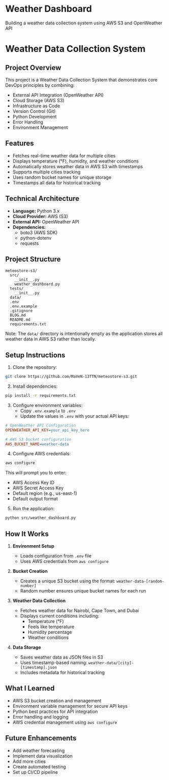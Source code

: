 # Weather Dashboard

Building a weather data collection system using AWS S3 and OpenWeather API

# Weather Data Collection System

## Project Overview
This project is a Weather Data Collection System that demonstrates core DevOps principles by combining:
- External API Integration (OpenWeather API)
- Cloud Storage (AWS S3)
- Infrastructure as Code
- Version Control (Git)
- Python Development
- Error Handling
- Environment Management

## Features
- Fetches real-time weather data for multiple cities
- Displays temperature (°F), humidity, and weather conditions
- Automatically stores weather data in AWS S3 with timestamps
- Supports multiple cities tracking
- Uses random bucket names for unique storage
- Timestamps all data for historical tracking

## Technical Architecture
- **Language:** Python 3.x
- **Cloud Provider:** AWS (S3)
- **External API:** OpenWeather API
- **Dependencies:**
  - boto3 (AWS SDK)
  - python-dotenv
  - requests

## Project Structure
```
meteostore-s3/
  src/
    __init__.py
    weather_dashboard.py
  tests/
    __init__.py
  data/
  .env
  .env.example
  .gitignore
  BLOG.md
  README.md
  requirements.txt
```

Note: The `data/` directory is intentionally empty as the application stores all weather data in AWS S3 rather than locally.

## Setup Instructions

1. Clone the repository:
```bash
git clone https://github.com/MaVeN-13TTN/meteostore-s3.git
```

2. Install dependencies:
```bash
pip install -r requirements.txt
```

3. Configure environment variables:
   - Copy `.env.example` to `.env`
   - Update the values in `.env` with your actual API keys:
```ini
# OpenWeather API Configuration
OPENWEATHER_API_KEY=your_api_key_here

# AWS S3 bucket configuration
AWS_BUCKET_NAME=weather-data
```

4. Configure AWS credentials:
```bash
aws configure
```
This will prompt you to enter:
- AWS Access Key ID
- AWS Secret Access Key
- Default region (e.g., us-east-1)
- Default output format

5. Run the application:
```bash
python src/weather_dashboard.py
```

## How It Works

1. **Environment Setup**
   - Loads configuration from `.env` file
   - Uses AWS credentials from `aws configure`

2. **Bucket Creation**
   - Creates a unique S3 bucket using the format: `weather-data-[random-number]`
   - Random number ensures unique bucket names for each run

3. **Weather Data Collection**
   - Fetches weather data for Nairobi, Cape Town, and Dubai
   - Displays current conditions including:
     - Temperature (°F)
     - Feels like temperature
     - Humidity percentage
     - Weather conditions

4. **Data Storage**
   - Saves weather data as JSON files in S3
   - Uses timestamp-based naming: `weather-data/[city]-[timestamp].json`
   - Includes metadata for historical tracking

## What I Learned
- AWS S3 bucket creation and management
- Environment variable management for secure API keys
- Python best practices for API integration
- Error handling and logging
- AWS credential management using `aws configure`

## Future Enhancements

- Add weather forecasting
- Implement data visualization
- Add more cities
- Create automated testing
- Set up CI/CD pipeline
